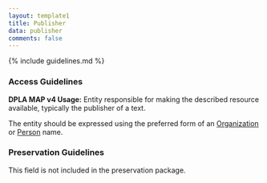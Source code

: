 ```yaml
---
layout: template1
title: Publisher
data: publisher
comments: false
---
```


{% include guidelines.md %}

### Access Guidelines

**DPLA MAP v4 Usage:**  Entity responsible for making the described resource available, typically the publisher of a text.

The entity should be expressed using the preferred form of an [Organization](https://id.lib.uh.edu/ark:/84475/au4982x468p) or [Person](https://id.lib.uh.edu/ark:/84475/au5426m1724) name.

### Preservation Guidelines

This field is not included in the preservation package.
